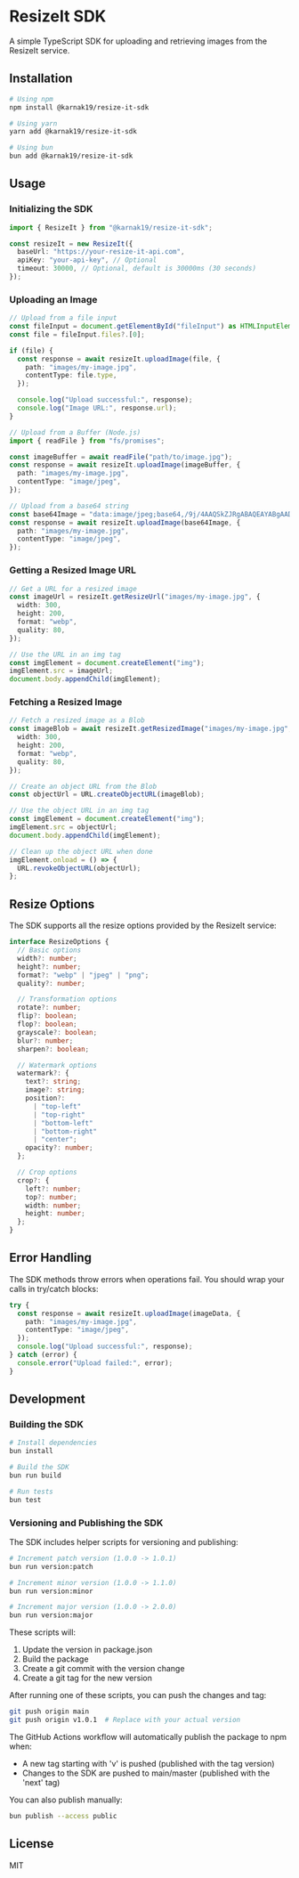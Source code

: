 # ResizeIt SDK

A simple TypeScript SDK for uploading and retrieving images from the ResizeIt service.

## Installation

```bash
# Using npm
npm install @karnak19/resize-it-sdk

# Using yarn
yarn add @karnak19/resize-it-sdk

# Using bun
bun add @karnak19/resize-it-sdk
```

## Usage

### Initializing the SDK

```typescript
import { ResizeIt } from "@karnak19/resize-it-sdk";

const resizeIt = new ResizeIt({
  baseUrl: "https://your-resize-it-api.com",
  apiKey: "your-api-key", // Optional
  timeout: 30000, // Optional, default is 30000ms (30 seconds)
});
```

### Uploading an Image

```typescript
// Upload from a file input
const fileInput = document.getElementById("fileInput") as HTMLInputElement;
const file = fileInput.files?.[0];

if (file) {
  const response = await resizeIt.uploadImage(file, {
    path: "images/my-image.jpg",
    contentType: file.type,
  });

  console.log("Upload successful:", response);
  console.log("Image URL:", response.url);
}

// Upload from a Buffer (Node.js)
import { readFile } from "fs/promises";

const imageBuffer = await readFile("path/to/image.jpg");
const response = await resizeIt.uploadImage(imageBuffer, {
  path: "images/my-image.jpg",
  contentType: "image/jpeg",
});

// Upload from a base64 string
const base64Image = "data:image/jpeg;base64,/9j/4AAQSkZJRgABAQEAYABgAAD...";
const response = await resizeIt.uploadImage(base64Image, {
  path: "images/my-image.jpg",
  contentType: "image/jpeg",
});
```

### Getting a Resized Image URL

```typescript
// Get a URL for a resized image
const imageUrl = resizeIt.getResizeUrl("images/my-image.jpg", {
  width: 300,
  height: 200,
  format: "webp",
  quality: 80,
});

// Use the URL in an img tag
const imgElement = document.createElement("img");
imgElement.src = imageUrl;
document.body.appendChild(imgElement);
```

### Fetching a Resized Image

```typescript
// Fetch a resized image as a Blob
const imageBlob = await resizeIt.getResizedImage("images/my-image.jpg", {
  width: 300,
  height: 200,
  format: "webp",
  quality: 80,
});

// Create an object URL from the Blob
const objectUrl = URL.createObjectURL(imageBlob);

// Use the object URL in an img tag
const imgElement = document.createElement("img");
imgElement.src = objectUrl;
document.body.appendChild(imgElement);

// Clean up the object URL when done
imgElement.onload = () => {
  URL.revokeObjectURL(objectUrl);
};
```

## Resize Options

The SDK supports all the resize options provided by the ResizeIt service:

```typescript
interface ResizeOptions {
  // Basic options
  width?: number;
  height?: number;
  format?: "webp" | "jpeg" | "png";
  quality?: number;

  // Transformation options
  rotate?: number;
  flip?: boolean;
  flop?: boolean;
  grayscale?: boolean;
  blur?: number;
  sharpen?: boolean;

  // Watermark options
  watermark?: {
    text?: string;
    image?: string;
    position?:
      | "top-left"
      | "top-right"
      | "bottom-left"
      | "bottom-right"
      | "center";
    opacity?: number;
  };

  // Crop options
  crop?: {
    left?: number;
    top?: number;
    width: number;
    height: number;
  };
}
```

## Error Handling

The SDK methods throw errors when operations fail. You should wrap your calls in try/catch blocks:

```typescript
try {
  const response = await resizeIt.uploadImage(imageData, {
    path: "images/my-image.jpg",
    contentType: "image/jpeg",
  });
  console.log("Upload successful:", response);
} catch (error) {
  console.error("Upload failed:", error);
}
```

## Development

### Building the SDK

```bash
# Install dependencies
bun install

# Build the SDK
bun run build

# Run tests
bun test
```

### Versioning and Publishing the SDK

The SDK includes helper scripts for versioning and publishing:

```bash
# Increment patch version (1.0.0 -> 1.0.1)
bun run version:patch

# Increment minor version (1.0.0 -> 1.1.0)
bun run version:minor

# Increment major version (1.0.0 -> 2.0.0)
bun run version:major
```

These scripts will:

1. Update the version in package.json
2. Build the package
3. Create a git commit with the version change
4. Create a git tag for the new version

After running one of these scripts, you can push the changes and tag:

```bash
git push origin main
git push origin v1.0.1  # Replace with your actual version
```

The GitHub Actions workflow will automatically publish the package to npm when:

- A new tag starting with 'v' is pushed (published with the tag version)
- Changes to the SDK are pushed to main/master (published with the 'next' tag)

You can also publish manually:

```bash
bun publish --access public
```

## License

MIT
